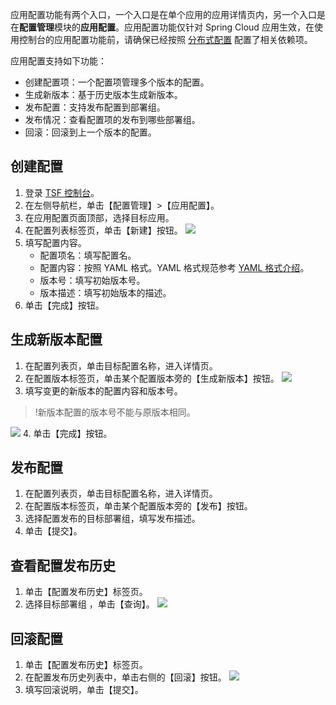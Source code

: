 应用配置功能有两个入口，一个入口是在单个应用的应用详情页内，另一个入口是在**配置管理**模块的**应用配置**。应用配置功能仅针对 Spring Cloud 应用生效，在使用控制台的应用配置功能前，请确保已经按照 [分布式配置](https://cloud.tencent.com/document/product/649/16620) 配置了相关依赖项。

应用配置支持如下功能：
- 创建配置项：一个配置项管理多个版本的配置。
- 生成新版本：基于历史版本生成新版本。
- 发布配置：支持发布配置到部署组。
- 发布情况：查看配置项的发布到哪些部署组。
- 回滚：回滚到上一个版本的配置。


## 创建配置
1. 登录 [TSF 控制台](https://console.cloud.tencent.com/tsf/index)。
2. 在左侧导航栏，单击【配置管理】>【应用配置】。
3. 在应用配置页面顶部，选择目标应用。
4. 在配置列表标签页，单击【新建】按钮。
 ![](https://main.qcloudimg.com/raw/2485d2b4dd60a159641060751062e300.png)
5. 填写配置内容。
   - 配置项名：填写配置名。
   - 配置内容：按照 YAML 格式。YAML 格式规范参考 [YAML 格式介绍](https://cloud.tencent.com/document/product/649/17925)。
   - 版本号：填写初始版本号。
   - 版本描述：填写初始版本的描述。
6. 单击【完成】按钮。


## 生成新版本配置
1. 在配置列表页，单击目标配置名称，进入详情页。
2. 在配置版本标签页，单击某个配置版本旁的【生成新版本】按钮。 
 	![](https://main.qcloudimg.com/raw/e51160ff2cd0ec59e1664cdfe06b1072.png)
3. 填写变更的新版本的配置内容和版本号。
>!新版本配置的版本号不能与原版本相同。

 ![](https://main.qcloudimg.com/raw/0e9c70540a73986405b0a7db51576d79.png)
4. 单击【完成】按钮。


## 发布配置
1. 在配置列表页，单击目标配置名称，进入详情页。
2. 在配置版本标签页，单击某个配置版本旁的【发布】按钮。 
3. 选择配置发布的目标部署组，填写发布描述。
4. 单击【提交】。
 

## 查看配置发布历史
1. 单击【配置发布历史】标签页。
2. 选择目标部署组 ，单击【查询】。
![](https://main.qcloudimg.com/raw/e69af44d601b8400c5a0956fe64124f2.png)

## 回滚配置
1. 单击【配置发布历史】标签页。
2. 在配置发布历史列表中，单击右侧的【回滚】按钮。
![](https://main.qcloudimg.com/raw/61bd099927b3ea74d5671fb6d7978064.png)
3. 填写回滚说明，单击【提交】。



